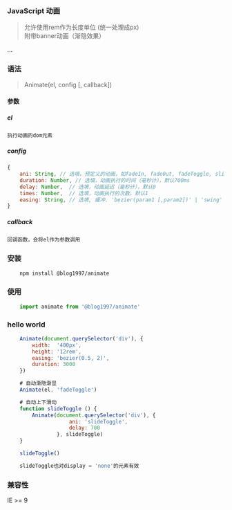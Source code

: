 ### JavaScript 动画   
       
>允许使用rem作为长度单位 (统一处理成px)  
附带banner动画（渐隐效果）   
    
...
### 语法
>Animate(el, config [, callback])

#### 参数
##### el 
    执行动画的dom元素
##### config

```javascript
{   
    ani: String, // 选填，预定义的动画，如fadeIn, fadeOut, fadeToggle, slideUp, slideDown, slideToggle  
    duration: Number, // 选填，动画执行的时间（毫秒计），默认700ms   
    delay: Number,  // 选填，动画延迟（毫秒计），默认0    
    times: Number,  // 选填，动画执行的次数，默认1   
    easing: String, // 选填, 缓冲. 'bezier(param1 [,param2])' | 'swing'  | 'liner'
}
```
##### callback
    回调函数，会将el作为参数调用

### 安装
```npm
    npm install @blog1997/animate
```
### 使用
```javascript
    import animate from '@blog1997/animate'
```
### hello world
```javascript
    Animate(document.querySelector('div'), {
        width:  '400px',
        height: '12rem',
        easing: 'bezier(0.5, 2)',
        duration: 3000
    })

    # 自动渐隐渐显
    Animate(el, 'fadeToggle')

    # 自动上下滑动
    function slideToggle () {
        Animate(document.querySelector('div'), {
                    ani: 'slideToggle', 
                    delay: 700
                }, slideToggle)
    }

    slideToggle()

    slideToggle也对display = 'none'的元素有效
```
### 兼容性
 IE >= 9

